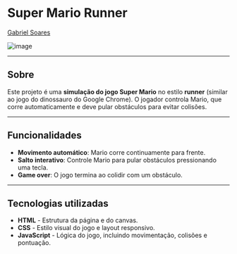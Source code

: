 # Super Mario Runner

[Gabriel Soares](https://www.linkedin.com/in/gabriel-soares-3098782b0/)

![image](https://github.com/user-attachments/assets/4b99abe5-176f-495f-b6c2-f6ab917d03f7)

---

## Sobre
Este projeto é uma **simulação do jogo Super Mario** no estilo **runner** (similar ao jogo do dinossauro do Google Chrome). O jogador controla Mario, que corre automaticamente e deve pular obstáculos para evitar colisões. 

---

## Funcionalidades
- **Movimento automático**: Mario corre continuamente para frente.
- **Salto interativo**: Controle Mario para pular obstáculos pressionando uma tecla.
- **Game over**: O jogo termina ao colidir com um obstáculo.

---

## Tecnologias utilizadas
- **HTML** - Estrutura da página e do canvas.
- **CSS** - Estilo visual do jogo e layout responsivo.
- **JavaScript** - Lógica do jogo, incluindo movimentação, colisões e pontuação.

